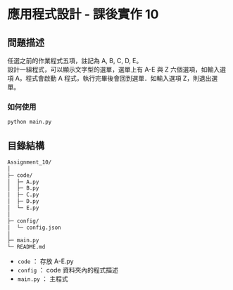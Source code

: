 # 應用程式設計 - 課後實作 10

## 問題描述
任選之前的作業程式五項，註記為 A, B, C, D, E。  
設計一組程式，可以顯示文字型的選單，選單上有 A-E 與 Z 六個選項，如輸入選項 A，程式會啟動 A 程式，執行完畢後會回到選單．如輸入選項 Z，則退出選單。
### 如何使用
```bash
python main.py
```
## 目錄結構
```bash
Assignment_10/
│
├─ code/
│  ├─ A.py
│  ├─ B.py
│  ├─ C.py
│  ├─ D.py
│  └─ E.py
│
├─ config/
│  └─ config.json
│
├─ main.py
└─ README.md
```
* `code` ： 存放 A-E.py
* `config` ： code 資料夾內的程式描述
* `main.py` ： 主程式
